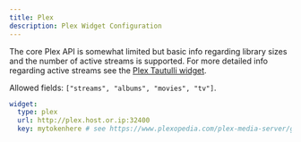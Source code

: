 ```yaml
---
title: Plex
description: Plex Widget Configuration
---
```


The core Plex API is somewhat limited but basic info regarding library sizes and the number of active streams is supported. For more detailed info regarding active streams see the [Plex Tautulli widget](plex-tautulli.md).

Allowed fields: `["streams", "albums", "movies", "tv"]`.

```yaml
widget:
  type: plex
  url: http://plex.host.or.ip:32400
  key: mytokenhere # see https://www.plexopedia.com/plex-media-server/general/plex-token/
```
